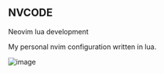 ## NVCODE

Neovim lua development

My personal nvim configuration written in lua.

![image](https://i.imgur.com/jm4hImJ.png)
